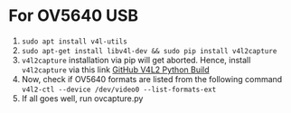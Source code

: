 # For OV5640 USB

1. `sudo apt install v4l-utils`
2. `sudo apt-get install libv4l-dev && sudo pip install v4l2capture`
3. `v4l2capture` installation via pip will get aborted. Hence, install `v4l2capture` via this link [GitHub V4L2 Python Build](https://github.com/atareao/python3-v4l2capture/tree/master)
4. Now, check if OV5640 formats are listed from the following command `v4l2-ctl --device /dev/video0 --list-formats-ext`
5. If all goes well, run ovcapture.py
